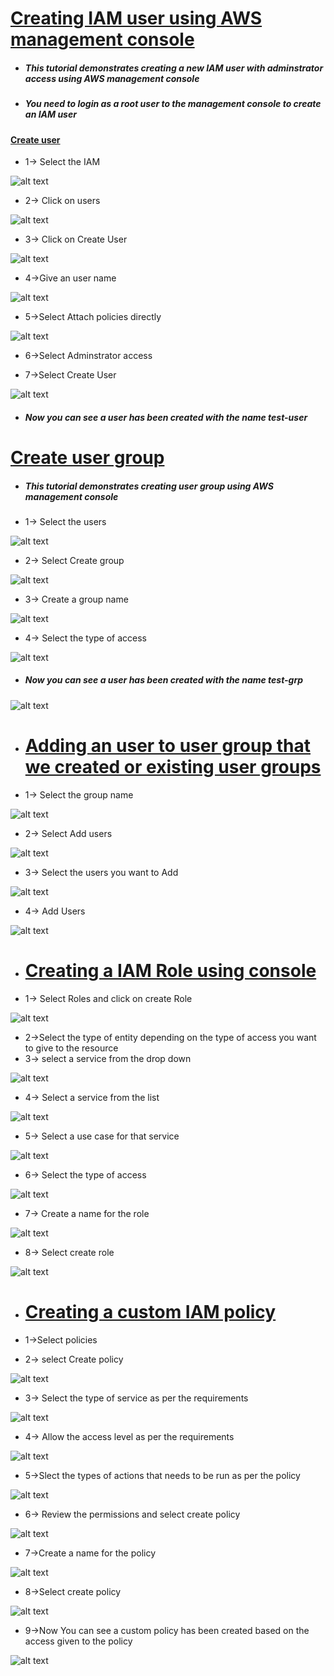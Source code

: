 # <ins>Creating IAM user using AWS management console<ins>

* ##### This tutorial demonstrates creating a new IAM user with adminstrator access using AWS management console

* ##### You need to login as a root user to the management console to create an IAM user

#### <ins>Create user<ins>

* 1-> Select the IAM 

![alt text](images/1.png)

* 2-> Click on users

![alt text](images/2.png)

* 3-> Click on Create User

![alt text](images/3.png)

* 4->Give an user name

![alt text](images/4.png)

* 5->Select Attach policies directly

![alt text](images/6.png)

* 6->Select Adminstrator access

* 7->Select Create User

![alt text](images/7.png)

* ##### Now you can see a user has been created with the name test-user

# <ins>Create user group<ins>

* ##### This tutorial demonstrates creating user group using AWS management console

* 1-> Select the users

![alt text](images/9.png)

* 2-> Select Create group

![alt text](images/10.png)

* 3-> Create a group name

![alt text](images/11.png)

* 4-> Select the type of access

![alt text](images/12.png)

* ##### Now you can see a user has been created with the name test-grp

![alt text](images/13.png)

* # <ins>Adding an user to user group that we created or existing user groups<ins>

* 1-> Select the group name


![alt text](images/13-1.png)

* 2-> Select Add users

![alt text](images/14.png)

* 3-> Select the users you want to Add

![alt text](images/15.png)

* 4-> Add Users

![alt text](images/16.png)

* # <ins>Creating a IAM  Role using console<ins>

* 1-> Select Roles and click on create Role

![alt text](images/17.png)

* 2->Select the type of entity depending on the type of access you want to give to the resource
* 3-> select a service from the drop down

![alt text](images/18.png)

* 4-> Select a service from the list

![alt text](images/19.png)

* 5-> Select a use case for that service

![alt text](images/20.png)

* 6-> Select the type of access

![alt text](images/21.png)

* 7-> Create a name for the role

![alt text](images/22.png)

* 8-> Select create role

![alt text](images/23.png)

* # <ins>Creating a custom IAM policy<ins>

* 1->Select policies
* 2-> select Create policy

![alt text](images/4.png)

* 3-> Select the type of service as per the requirements

![alt text](images/25.png)

* 4-> Allow the access level as per the requirements

![alt text](images/27.png)

* 5->Slect the types of actions that needs to be run as per the policy

![alt text](images/27-1.png)

* 6-> Review the permissions and select create policy

![alt text](images/28.png)

* 7->Create a name for the policy

![alt text](images/29.png)

* 8->Select create policy

![alt text](images/30.png)

* 9->Now You can see a custom policy has been created based on the access given to the policy

![alt text](images/31.png)
